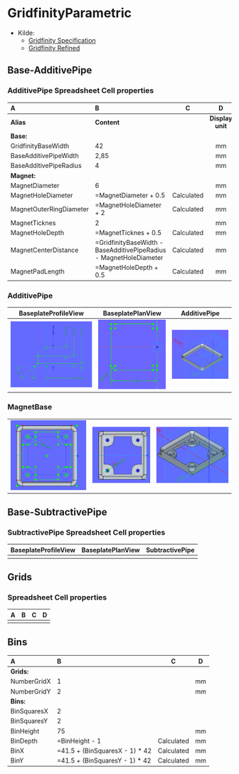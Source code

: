 # GridfinityParametric

* Kilde:
  * [Gridfinity Specification](https://www.printables.com/model/417152-gridfinity-specification)
  * [Gridfinity Refined](https://www.printables.com/model/413761-gridfinity-refined)

## Base-AdditivePipe

### AdditivePipe Spreadsheet Cell properties

|A|B|C|D|
|:---|:---|:---:|:---:|
|**Alias**|**Content**||**Display unit**|
|**Base:**||||
|GridfinityBaseWidth|42||mm|
|BaseAdditivePipeWidth|2,85||mm|
|BaseAdditivePipeRadius|4||mm|
|**Magnet:**||||
|MagnetDiameter|6||mm|
|MagnetHoleDiameter|=MagnetDiameter + 0.5|Calculated|mm|
|MagnetOuterRingDiameter|=MagnetHoleDiameter + 2|Calculated|mm|
|MagnetTicknes|2||mm|
|MagnetHoleDepth|=MagnetTicknes + 0.5|Calculated|mm|
|MagnetCenterDistance|=GridfinityBaseWidth - BaseAdditivePipeRadius - MagnetHoleDiameter|Calculated|mm|
|MagnetPadLength|=MagnetHoleDepth + 0.5|Calculated|mm|

### AdditivePipe

|BaseplateProfileView|BaseplatePlanView|AdditivePipe|
|:---:|:---:|:---:|
|![BaseplateProfileView.png](./Images/Body-AdditivePipe/BaseplateProfileView.png)|![BaseplatePlanView.png](./Images/Body-AdditivePipe/BaseplatePlanView.png)|![](./Images/Body-AdditivePipe/AdditivePipe.png)|

### MagnetBase

||||
|:---:|:---:|:---:|
|![MagnetBase_001.png](./Images/Body-AdditivePipe/MagnetBase_001.png)|![MagnetBase_02.png](./Images/Body-AdditivePipe/MagnetBase_02.png)|![MagnetBase_003.png](./Images/Body-AdditivePipe/MagnetBase_003.png)|

## Base-SubtractivePipe

### SubtractivePipe Spreadsheet Cell properties

|BaseplateProfileView|BaseplatePlanView|SubtractivePipe|
|:---:|:---:|:---:|
||||

## Grids

### Spreadsheet Cell properties

|A|B|C|D|
|:---|:---|:---:|:---:|
||||

## Bins

|A|B|C|D|
|:---|:---|:---:|:---:|
|**Grids:**||||
|NumberGridX|1||mm|
|NumberGridY|2||mm|
|**Bins:**||||
|BinSquaresX|2|||
|BinSquaresY|2|||
|BinHeight|75||mm|
|BinDepth|=BinHeight - 1|Calculated|mm|
|BinX|=41.5 + (BinSquaresX - 1) * 42|Calculated|mm|
|BinY|=41.5 + (BinSquaresY - 1) * 42|Calculated|mm|
